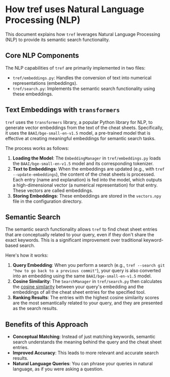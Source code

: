 # How tref uses Natural Language Processing (NLP)

This document explains how `tref` leverages Natural Language Processing (NLP) to provide its semantic search functionality.

## Core NLP Components

The NLP capabilities of `tref` are primarily implemented in two files:

- `tref/embeddings.py`: Handles the conversion of text into numerical representations (embeddings).
- `tref/search.py`: Implements the semantic search functionality using these embeddings.

## Text Embeddings with `transformers`

`tref` uses the `transformers` library, a popular Python library for NLP, to generate vector embeddings from the text of the cheat sheets. Specifically, it uses the `BAAI/bge-small-en-v1.5` model, a pre-trained model that is effective at creating meaningful embeddings for semantic search tasks.

The process works as follows:

1.  **Loading the Model**: The `EmbeddingManager` in `tref/embeddings.py` loads the `BAAI/bge-small-en-v1.5` model and its corresponding tokenizer.
2.  **Text to Embeddings**: When the embeddings are updated (e.g., with `tref --update-embeddings`), the content of the cheat sheets is processed. Each entry (name and explanation) is fed into the model, which outputs a high-dimensional vector (a numerical representation) for that entry. These vectors are called embeddings.
3.  **Storing Embeddings**: These embeddings are stored in the `vectors.npy` file in the configuration directory.

## Semantic Search

The semantic search functionality allows `tref` to find cheat sheet entries that are conceptually related to your query, even if they don't share the exact keywords. This is a significant improvement over traditional keyword-based search.

Here's how it works:

1.  **Query Embedding**: When you perform a search (e.g., `tref --search git "how to go back to a previous commit"`), your query is also converted into an embedding using the same `BAAI/bge-small-en-v1.5` model.
2.  **Cosine Similarity**: The `SearchManager` in `tref/search.py` then calculates the [cosine similarity](https://en.wikipedia.org/wiki/Cosine_similarity) between your query's embedding and the embeddings of all the cheat sheet entries for the specified tool.
3.  **Ranking Results**: The entries with the highest cosine similarity scores are the most semantically related to your query, and they are presented as the search results.

## Benefits of this Approach

- **Conceptual Matching**: Instead of just matching keywords, semantic search understands the meaning behind the query and the cheat sheet entries.
- **Improved Accuracy**: This leads to more relevant and accurate search results.
- **Natural Language Queries**: You can phrase your queries in natural language, as if you were asking a question.
